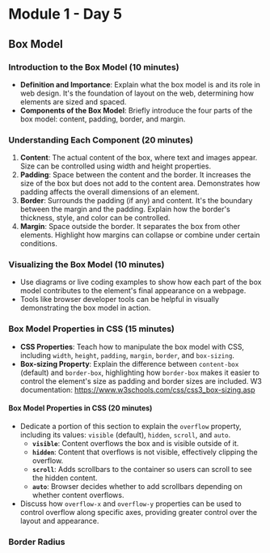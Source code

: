 # Module 1 - Day 5

## Box Model


### Introduction to the Box Model (10 minutes)
- **Definition and Importance**: Explain what the box model is and its role in web design. It's the foundation of layout on the web, determining how elements are sized and spaced.
- **Components of the Box Model**: Briefly introduce the four parts of the box model: content, padding, border, and margin.

### Understanding Each Component (20 minutes)
1. **Content**: The actual content of the box, where text and images appear. Size can be controlled using width and height properties.
2. **Padding**: Space between the content and the border. It increases the size of the box but does not add to the content area. Demonstrates how padding affects the overall dimensions of an element.
3. **Border**: Surrounds the padding (if any) and content. It's the boundary between the margin and the padding. Explain how the border's thickness, style, and color can be controlled.
4. **Margin**: Space outside the border. It separates the box from other elements. Highlight how margins can collapse or combine under certain conditions.

### Visualizing the Box Model (10 minutes)
- Use diagrams or live coding examples to show how each part of the box model contributes to the element's final appearance on a webpage.
- Tools like browser developer tools can be helpful in visually demonstrating the box model in action.

### Box Model Properties in CSS (15 minutes)
- **CSS Properties**: Teach how to manipulate the box model with CSS, including `width`, `height`, `padding`, `margin`, `border`, and `box-sizing`.
- **Box-sizing Property**: Explain the difference between `content-box` (default) and `border-box`, highlighting how `border-box` makes it easier to control the element's size as padding and border sizes are included.  W3 documentation: https://www.w3schools.com/css/css3_box-sizing.asp

#### Box Model Properties in CSS (20 minutes)
- Dedicate a portion of this section to explain the `overflow` property, including its values: `visible` (default), `hidden`, `scroll`, and `auto`.
  - **`visible`**: Content overflows the box and is visible outside of it.
  - **`hidden`**: Content that overflows is not visible, effectively clipping the overflow.
  - **`scroll`**: Adds scrollbars to the container so users can scroll to see the hidden content.
  - **`auto`**: Browser decides whether to add scrollbars depending on whether content overflows.
- Discuss how `overflow-x` and `overflow-y` properties can be used to control overflow along specific axes, providing greater control over the layout and appearance.

### Border Radius
